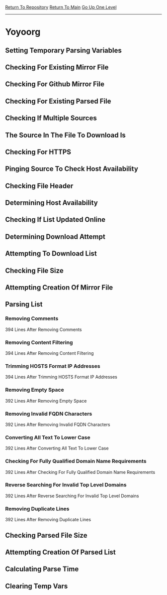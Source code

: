 [Return To Repository](https://github.com/deathbybandaid/piholeparser/)
[Return To Main](https://github.com/deathbybandaid/piholeparser/blob/master/RecentRunLogs/Mainlog.md)
[Go Up One Level](https://github.com/deathbybandaid/piholeparser/blob/master/RecentRunLogs/TopLevelScripts/30-Processing-External-Blacklists.md)
____________________________________
# Yoyoorg
## Setting Temporary Parsing Variables
## Checking For Existing Mirror File
## Checking For Github Mirror File
## Checking For Existing Parsed File
## Checking If Multiple Sources
## The Source In The File To Download Is
## Checking For HTTPS
## Pinging Source To Check Host Availability
## Checking File Header
## Determining Host Availability
## Checking If List Updated Online
## Determining Download Attempt
## Attempting To Download List
## Checking File Size
## Attempting Creation Of Mirror File
## Parsing List
### Removing Comments
394 Lines After Removing Comments
### Removing Content Filtering
394 Lines After Removing Content Filtering
### Trimming HOSTS Format IP Addresses
394 Lines After Trimming HOSTS Format IP Addresses
### Removing Empty Space
392 Lines After Removing Empty Space
### Removing Invalid FQDN Characters
392 Lines After Removing Invalid FQDN Characters
### Converting All Text To Lower Case
392 Lines After Converting All Text To Lower Case
### Checking For Fully Qualified Domain Name Requirements
392 Lines After Checking For Fully Qualified Domain Name Requirements
### Reverse Searching For Invalid Top Level Domains
392 Lines After Reverse Searching For Invalid Top Level Domains
### Removing Duplicate Lines
392 Lines After Removing Duplicate Lines
## Checking Parsed File Size
## Attempting Creation Of Parsed List
## Calculating Parse Time
## Clearing Temp Vars
